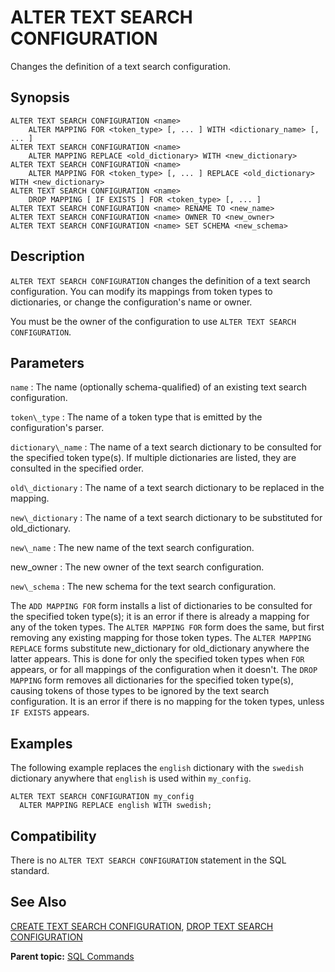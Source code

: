 # ALTER TEXT SEARCH CONFIGURATION 

Changes the definition of a text search configuration.

## <a id="section2"></a>Synopsis 

``` {#sql_command_synopsis}
ALTER TEXT SEARCH CONFIGURATION <name>
    ALTER MAPPING FOR <token_type> [, ... ] WITH <dictionary_name> [, ... ]
ALTER TEXT SEARCH CONFIGURATION <name>
    ALTER MAPPING REPLACE <old_dictionary> WITH <new_dictionary>
ALTER TEXT SEARCH CONFIGURATION <name>
    ALTER MAPPING FOR <token_type> [, ... ] REPLACE <old_dictionary> WITH <new_dictionary>
ALTER TEXT SEARCH CONFIGURATION <name>
    DROP MAPPING [ IF EXISTS ] FOR <token_type> [, ... ]
ALTER TEXT SEARCH CONFIGURATION <name> RENAME TO <new_name>
ALTER TEXT SEARCH CONFIGURATION <name> OWNER TO <new_owner>
ALTER TEXT SEARCH CONFIGURATION <name> SET SCHEMA <new_schema>
```

## <a id="section3"></a>Description 

`ALTER TEXT SEARCH CONFIGURATION` changes the definition of a text search configuration. You can modify its mappings from token types to dictionaries, or change the configuration's name or owner.

You must be the owner of the configuration to use `ALTER TEXT SEARCH CONFIGURATION`.

## <a id="section4"></a>Parameters 

`name`
:   The name \(optionally schema-qualified\) of an existing text search configuration.

`token\_type`
:   The name of a token type that is emitted by the configuration's parser.

`dictionary\_name`
:   The name of a text search dictionary to be consulted for the specified token type\(s\). If multiple dictionaries are listed, they are consulted in the specified order.

`old\_dictionary`
:   The name of a text search dictionary to be replaced in the mapping.

`new\_dictionary`
:   The name of a text search dictionary to be substituted for old\_dictionary.

`new\_name`
:   The new name of the text search configuration.

new\_owner
:   The new owner of the text search configuration.

`new\_schema`
:   The new schema for the text search configuration.

The `ADD MAPPING FOR` form installs a list of dictionaries to be consulted for the specified token type\(s\); it is an error if there is already a mapping for any of the token types. The `ALTER MAPPING FOR` form does the same, but first removing any existing mapping for those token types. The `ALTER MAPPING REPLACE` forms substitute new\_dictionary for old\_dictionary anywhere the latter appears. This is done for only the specified token types when `FOR` appears, or for all mappings of the configuration when it doesn't. The `DROP MAPPING` form removes all dictionaries for the specified token type\(s\), causing tokens of those types to be ignored by the text search configuration. It is an error if there is no mapping for the token types, unless `IF EXISTS` appears.

## <a id="section5"></a>Examples 

The following example replaces the `english` dictionary with the `swedish` dictionary anywhere that `english` is used within `my_config`.

```
ALTER TEXT SEARCH CONFIGURATION my_config
  ALTER MAPPING REPLACE english WITH swedish;
```

## <a id="section6"></a>Compatibility 

There is no `ALTER TEXT SEARCH CONFIGURATION` statement in the SQL standard.

## <a id="section7"></a>See Also 

[CREATE TEXT SEARCH CONFIGURATION](CREATE_TEXT_SEARCH_CONFIGURATION.html), [DROP TEXT SEARCH CONFIGURATION](DROP_TEXT_SEARCH_CONFIGURATION.html)

**Parent topic:** [SQL Commands](../sql_commands/sql_ref.html)

